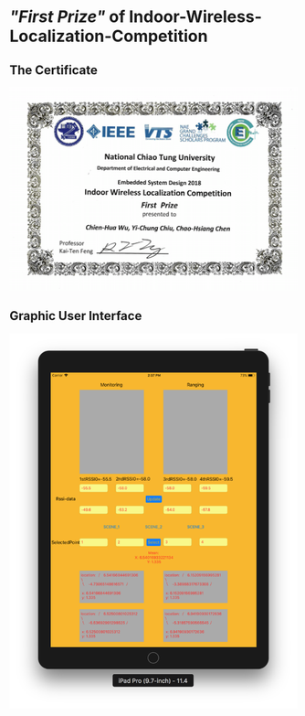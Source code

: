 # ***"First Prize"*** of __Indoor-Wireless-Localization-Competition__ 
## The Certificate 
![Alt text](/img/wireless-1.png)
## Graphic User Interface
![Alt text](/img/figure2.png)
